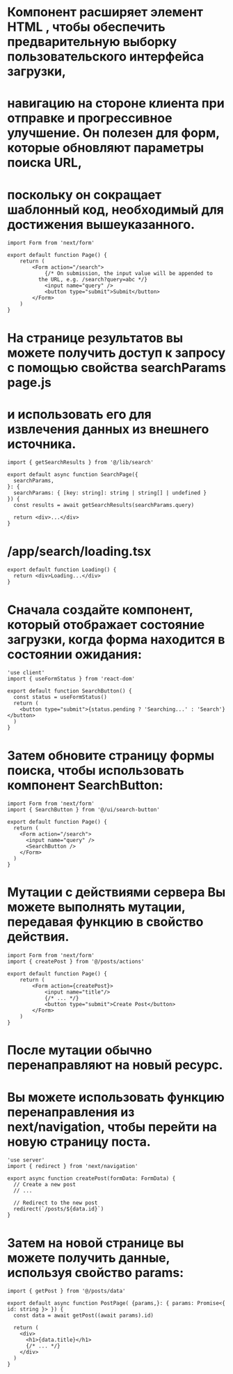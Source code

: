 # <Form>
# Компонент <Form> расширяет элемент HTML <form>, чтобы обеспечить предварительную выборку пользовательского интерфейса загрузки, 
# навигацию на стороне клиента при отправке и прогрессивное улучшение. Он полезен для форм, которые обновляют параметры поиска URL, 
# поскольку он сокращает шаблонный код, необходимый для достижения вышеуказанного.
```tsx /app/ui/search.tsx
import Form from 'next/form'

export default function Page() {
    return (
        <Form action="/search">
            {/* On submission, the input value will be appended to 
          the URL, e.g. /search?query=abc */}
            <input name="query" />
            <button type="submit">Submit</button>
        </Form>
    )
}
```
# На странице результатов вы можете получить доступ к запросу с помощью свойства searchParams page.js 
# и использовать его для извлечения данных из внешнего источника.
```tsx /app/search/page.tsx
import { getSearchResults } from '@/lib/search'
 
export default async function SearchPage({
  searchParams,
}: {
  searchParams: { [key: string]: string | string[] | undefined }
}) {
  const results = await getSearchResults(searchParams.query)
 
  return <div>...</div>
}
```

# /app/search/loading.tsx
```tsx
export default function Loading() {
  return <div>Loading...</div>
}
```

#  Сначала создайте компонент, который отображает состояние загрузки, когда форма находится в состоянии ожидания:
```tsx /app/ui/search-button.tsx
'use client'
import { useFormStatus } from 'react-dom'
 
export default function SearchButton() {
  const status = useFormStatus()
  return (
    <button type="submit">{status.pending ? 'Searching...' : 'Search'}</button>
  )
}
```
# Затем обновите страницу формы поиска, чтобы использовать компонент SearchButton:
```tsx /app/page.tsx
import Form from 'next/form'
import { SearchButton } from '@/ui/search-button'
 
export default function Page() {
  return (
    <Form action="/search">
      <input name="query" />
      <SearchButton />
    </Form>
  )
}
```


# Мутации с действиями сервера Вы можете выполнять мутации, передавая функцию в свойство действия.
```tsx /app/posts/create/page.tsx
import Form from 'next/form'
import { createPost } from '@/posts/actions'

export default function Page() {
    return (
        <Form action={createPost}>
            <input name="title"/>
            {/* ... */}
            <button type="submit">Create Post</button>
        </Form>
    )
}
```
# После мутации обычно перенаправляют на новый ресурс. 
# Вы можете использовать функцию перенаправления из next/navigation, чтобы перейти на новую страницу поста.
```tsx /app/posts/actions.ts
'use server'
import { redirect } from 'next/navigation'
 
export async function createPost(formData: FormData) {
  // Create a new post
  // ...
 
  // Redirect to the new post
  redirect(`/posts/${data.id}`)
}
```
# Затем на новой странице вы можете получить данные, используя свойство params:
```tsx
import { getPost } from '@/posts/data'
 
export default async function PostPage( {params,}: { params: Promise<{ id: string }> }) {
  const data = await getPost((await params).id)
 
  return (
    <div>
      <h1>{data.title}</h1>
      {/* ... */}
    </div>
  )
}
```

